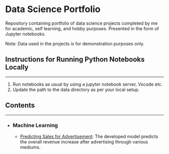 # Data Science Portfolio
Repository containing portfolio of data science projects completed by me for academic, self learning, and hobby purposes. Presented in the form of Jupyter notebooks.

Note: Data used in the projects is for demonstration purposes only.

## Instructions for Running Python Notebooks Locally
---
1. Run notebooks as usual by using a jupyter notebook server, Vscode etc.
2. Update the path to the data directory as per your local setup.

## Contents
---
- ### Machine Learning

	- [Predicting Sales for Advertisement](https://github.com/spoyarekar03/data-science-portfolio/blob/main/Supervised_Regression/Predicting%20Sales%20for%20Advertising.ipynb): The developed model predicts the overall revenue increase after advertising through various mediums.